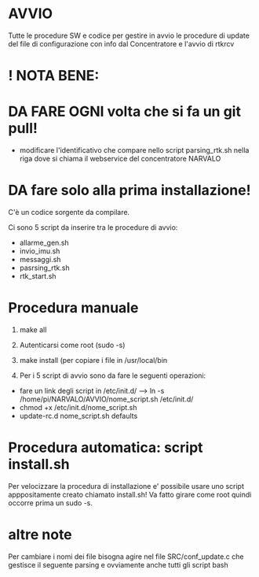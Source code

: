 # AVVIO
Tutte le procedure SW e codice per gestire in avvio le procedure di update del file di configurazione con info dal Concentratore e l'avvio di rtkrcv

# ! NOTA BENE:
# DA FARE OGNI volta che si fa un git pull!
- modificare l'identificativo che compare nello script parsing_rtk.sh nella riga dove si chiama il webservice del concentratore NARVALO

# DA fare solo alla prima installazione!

C'è un codice sorgente da compilare. 

Ci sono 5 script da inserire tra le procedure di avvio:
 - allarme_gen.sh 
 - invio_imu.sh
 - messaggi.sh
 - pasrsing_rtk.sh
 - rtk_start.sh

# Procedura manuale
1) make all

2) Autenticarsi come root (sudo -s)

3) make install  (per copiare i file in /usr/local/bin 

4) Per i 5 script di avvio sono da fare le seguenti operazioni:
 - fare un link degli script in /etc/init.d/ --> ln -s /home/pi/NARVALO/AVVIO/nome_script.sh /etc/init.d/ 
 - chmod +x /etc/init.d/nome_script.sh
 - update-rc.d nome_script.sh defaults

# Procedura automatica: script install.sh
Per velocizzare la procedura di installazione e' possibile usare uno script apppositamente creato chiamato install.sh! 
Va fatto girare come root quindi occorre prima un sudo -s.


# altre note
Per cambiare i nomi dei file bisogna agire nel file SRC/conf_update.c che gestisce il seguente parsing e ovviamente anche tutti gli script bash


